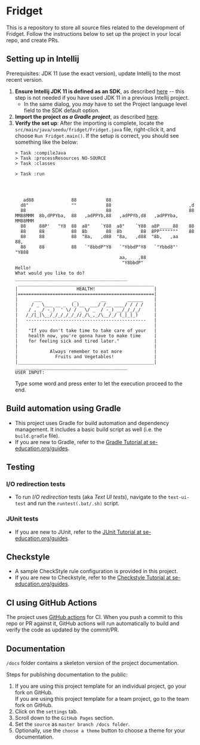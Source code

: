 # Fridget

This is a repository to store all source files related to the development of Fridget. Follow the instructions below to set up the project in your local repo, and create PRs.

## Setting up in Intellij

Prerequisites: JDK 11 (use the exact version), update Intellij to the most recent version.

1. **Ensure Intellij JDK 11 is defined as an SDK**, as described [here](https://www.jetbrains.com/help/idea/sdk.html#set-up-jdk) -- this step is not needed if you have used JDK 11 in a previous Intellij project.
   * In the same dialog, you _may_ have to set the Project language level field to the SDK default option.
1. **Import the project _as a Gradle project_**, as described [here](https://se-education.org/guides/tutorials/intellijImportGradleProject.html).
1. **Verify the set up**: After the importing is complete, locate the `src/main/java/seedu/fridget/Fridget.java` file, right-click it, and choose `Run Fridget.main()`. If the setup is correct, you should see something like the below:
   ```
   > Task :compileJava
   > Task :processResources NO-SOURCE
   > Task :classes
   
   > Task :run
   
   
   
   
      ad88              88           88
     d8"                ""           88                             ,d
     88                              88                             88
   MM88MMM  8b,dPPYba,  88   ,adPPYb,88   ,adPPYb,d8   ,adPPYba,  MM88MMM
     88     88P'   "Y8  88  a8"    `Y88  a8"    `Y88  a8P_____88    88
     88     88          88  8b       88  8b       88  8PP"""""""    88
     88     88          88  "8a,   ,d88  "8a,   ,d88  "8b,   ,aa    88,
     88     88          88   `"8bbdP"Y8   `"YbbdP"Y8   `"Ybbd8"'    "Y888
                                          aa,    ,88
                                           "Y8bbdP"
   Hello!
   What would you like to do?
   __________________________________________
    ___________________________________________________
   |                      HEALTH!                      |
   |===================================================|
   |      ___            _         __        ______    |
   |     / _ \___ __ _  (_)__  ___/ /__ ____/ / / /    |
   |    / , _/ -_)  ' \/ / _ \/ _  / -_) __/_/_/_/     |
   |   /_/|_|\__/_/_/_/_/_//_/\_,_/\__/_/ (_|_|_)      |
   |   ---------------------------------------------   |
   |                                                   |
   |    "If you don't take time to take care of your   |
   |    health now, you're gonna have to make time     |
   |    for feeling sick and tired later."             |
   |                                                   |
   |            Always remember to eat more            |
   |              Fruits and Vegetables!               |
   |___________________________________________________|
   __________________________________________
   USER INPUT: 
   ```
   Type some word and press enter to let the execution proceed to the end.

## Build automation using Gradle

* This project uses Gradle for build automation and dependency management. It includes a basic build script as well (i.e. the `build.gradle` file).
* If you are new to Gradle, refer to the [Gradle Tutorial at se-education.org/guides](https://se-education.org/guides/tutorials/gradle.html).

## Testing

### I/O redirection tests

* To run _I/O redirection_ tests (aka _Text UI tests_), navigate to the `text-ui-test` and run the `runtest(.bat/.sh)` script.

### JUnit tests

* If you are new to JUnit, refer to the [JUnit Tutorial at se-education.org/guides](https://se-education.org/guides/tutorials/junit.html).

## Checkstyle

* A sample CheckStyle rule configuration is provided in this project.
* If you are new to Checkstyle, refer to the [Checkstyle Tutorial at se-education.org/guides](https://se-education.org/guides/tutorials/checkstyle.html).

## CI using GitHub Actions

The project uses [GitHub actions](https://github.com/features/actions) for CI. When you push a commit to this repo or PR against it, GitHub actions will run automatically to build and verify the code as updated by the commit/PR.

## Documentation

`/docs` folder contains a skeleton version of the project documentation.

Steps for publishing documentation to the public: 
1. If you are using this project template for an individual project, go your fork on GitHub.<br>
   If you are using this project template for a team project, go to the team fork on GitHub.
1. Click on the `settings` tab.
1. Scroll down to the `GitHub Pages` section.
1. Set the `source` as `master branch /docs folder`.
1. Optionally, use the `choose a theme` button to choose a theme for your documentation.
